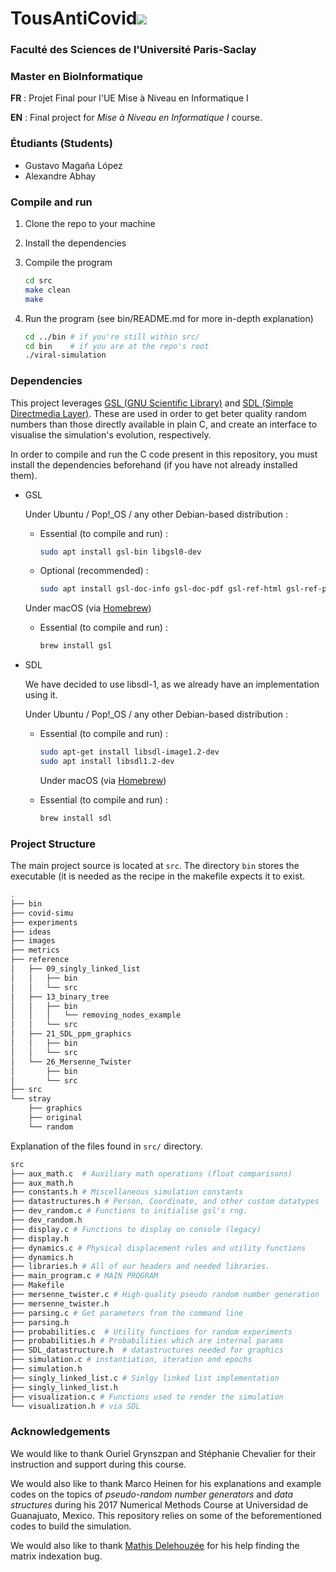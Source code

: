 # TousAntiCovid![](images/c-vid-logo.png)

### Faculté des Sciences de l'Université Paris-Saclay

### Master en BioInformatique

**FR** : Projet Final pour l'UE Mise à Niveau en Informatique I

**EN** : Final project for *Mise à Niveau en Informatique I* course.

### Étudiants (Students)

* Gustavo Magaña López
* Alexandre Abhay

### Compile and run

1. Clone the repo to your machine

2. Install the dependencies

3. Compile the program
   
   ```bash
   cd src
   make clean
   make
   ```

4. Run the program (see bin/README.md for more in-depth explanation)
   
   ```bash
   cd ../bin # if you're still within src/
   cd bin    # if you are at the repo's root
   ./viral-simulation    
   ```

### Dependencies

This project leverages [GSL (GNU Scientific Library)](https://www.gnu.org/software/gsl/) and [SDL (Simple Directmedia Layer)](https://www.libsdl.org/). These are used in order to get beter quality random numbers than those directly available in plain C, and create an interface to visualise the simulation's evolution, respectively. 

In order to compile and run the C code present in this repository, you must install the dependencies beforehand (if you have not already installed them).

* GSL
  
  Under Ubuntu / Pop!\_OS / any other Debian-based distribution :
  
  * Essential (to compile and run) :
    
    ```bash
    sudo apt install gsl-bin libgsl0-dev
    ```
  
  * Optional (recommended) :
    
    ```bash
    sudo apt install gsl-doc-info gsl-doc-pdf gsl-ref-html gsl-ref-psdoc
    ```
  
  Under macOS (via [Homebrew](https://formulae.brew.sh/formula/gsl))
  
  * Essential (to compile and run) :
    
    ```bash
    brew install gsl
    ```

* SDL
  
  We have decided to use libsdl-1, as we already have an implementation using it. 
  
  Under Ubuntu / Pop!\_OS / any other Debian-based distribution :
  
  * Essential (to compile and run) :
    
    ```bash
    sudo apt-get install libsdl-image1.2-dev
    sudo apt install libsdl1.2-dev
    ```
    
    Under macOS (via [Homebrew](https://formulae.brew.sh/formula/gsl))
  
  * Essential (to compile and run) :
    
    ```bash
    brew install sdl
    ```

### Project Structure

The main project source is located at `src`. The directory `bin` stores the executable (it is needed as the recipe in the makefile expects it to exist.

```bash
.
├── bin
├── covid-simu
├── experiments
├── ideas
├── images
├── metrics
├── reference
│   ├── 09_singly_linked_list
│   │   ├── bin
│   │   └── src
│   ├── 13_binary_tree
│   │   ├── bin
│   │   │   └── removing_nodes_example
│   │   └── src
│   ├── 21_SDL_ppm_graphics
│   │   ├── bin
│   │   └── src
│   └── 26_Mersenne_Twister
│       ├── bin
│       └── src
├── src
└── stray
    ├── graphics
    ├── original
    └── random
```

Explanation of the files found in `src/` directory.

```bash
src
├── aux_math.c  # Auxiliary math operations (float comparisons)
├── aux_math.h
├── constants.h # Miscellaneous simulation constants
├── datastructures.h # Person, Coordinate, and other custom datatypes
├── dev_random.c # Functions to initialise gsl's rng.
├── dev_random.h
├── display.c # Functions to display on console (legacy)
├── display.h
├── dynamics.c # Physical displacement rules and utility functions
├── dynamics.h 
├── libraries.h # All of our headers and needed libraries.
├── main_program.c # MAIN PROGRAM
├── Makefile 
├── mersenne_twister.c # High-quality pseudo random number generation
├── mersenne_twister.h
├── parsing.c # Get parameters from the command line
├── parsing.h
├── probabilities.c  # Utility functions for random experiments
├── probabilities.h # Probabilities which are internal params
├── SDL_datastructure.h  # datastructures needed for graphics
├── simulation.c # instantiation, iteration and epochs
├── simulation.h 
├── singly_linked_list.c # Sinlgy linked list implementation
├── singly_linked_list.h
├── visualization.c # Functions used to render the simulation
└── visualization.h # via SDL
```

### Acknowledgements

We would like to thank Ouriel Grynszpan and Stéphanie Chevalier for their instruction and support during this course.

We would also like to thank Marco Heinen for his explanations and example
codes on the topics of _pseudo-random number generators_ and 
_data structures_ during his 2017 Numerical Methods Course at Universidad de Guanajuato, Mexico. This repository relies on some of the 
beforementioned codes to build the simulation.

We would also like to thank [Mathis Delehouzée](https://github.com/mathisdelehouzee) for his help finding the matrix indexation bug.
